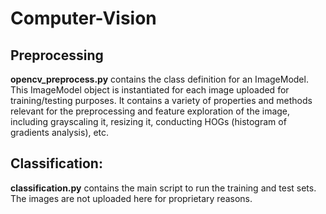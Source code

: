 # Computer-Vision

## **Preprocessing** 
**opencv_preprocess.py** contains the class definition for an ImageModel. This ImageModel object is instantiated
for each image uploaded for training/testing purposes. It contains a variety of properties and methods relevant for the preprocessing
and feature exploration of the image, including grayscaling it, resizing it, conducting HOGs (histogram of gradients analysis), etc.

## **Classification**: 
**classification.py** contains the main script to run the training and test sets. The images are not uploaded here for 
proprietary reasons. 
